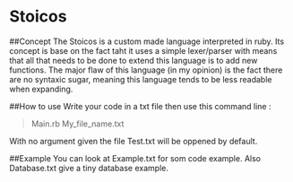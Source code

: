 # Stoicos
##Concept
The Stoicos is a custom made language interpreted in ruby.
Its concept is base on the fact taht it uses a simple lexer/parser with means that all that needs to be done to extend this language is to add new functions.
The major flaw of this language (in my opinion) is the fact there are no syntaxic sugar, meaning this language tends to be less readable when expanding.

##How to use
Write your code in a txt file then use this command line :
> Main.rb My_file_name.txt

With no argument given the file Test.txt will be oppened by default.

##Example
You can look at Example.txt for som code example. Also Database.txt give a tiny database example.
